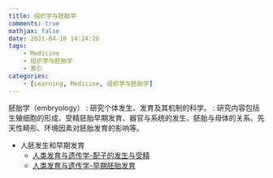 ```yaml
---
title: 组织学与胚胎学
comments: true
mathjax: false
date: 2021-04-10 14:24:26
tags:
    - Medicine
    - 组织学与胚胎学
    - 索引
categories:
    - [Learning, Medicine, 组织学与胚胎学]
---
```


胚胎学（embryology）
: 研究个体发生、发育及其机制的科学。
: 研究内容包括生殖细胞的形成、受精胚胎早期发育、器官与系统的发生、胚胎与母体的关系、先天性畸形、环境因素对胚胎发育的影响等。

<!-- more -->

- 人胚发生和早期发育
    - <a href="{% post_path 配子的发生与受精 %}">人类发育与遗传学-配子的发生与受精</a>
    - <a href="{% post_path 早期胚胎发育 %}">人类发育与遗传学-早期胚胎发育</a>
